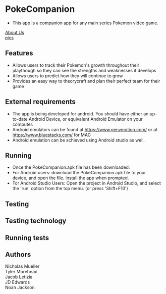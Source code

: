 # PokeCompanion
- This app is a companion app for any main series Pokemon video game.

<a href="https://sccapstone.github.io/PokeCompanion/Website/about" title="About Us">About Us</a>  
<a href="https://sccapstone.github.io/PokeCompanion/Website/screenshots" title="pics?">pics</a>

## Features

- Allows users to track their Pokemon's growth throughout their playthough so they can see the strengths and weaknesses it develops
- Allows users to predict how they will continue to grow
- Provides an easy way to theorycraft and plan their perfect team for their game

## External requirements

- The app is being developed for android. You should have either an up-to-date Android Device, or equivalent Android Emulator on your computer.
- Android emulators can be found at https://www.genymotion.com/ or at https://www.bluestacks.com/ for MAC
- Android emulation can be achieved using Android studio as well.

## Running

- Once the PokeCompanion.apk file has been downloaded:
- For Android users: download the PokeCompanion.apk file to your device, and open the file. Install the app when prompted.
- For Android Studio Users: Open the project in Android Studio, and select the 'run' option from the top menu. (or press 'Shift+F10')

## Testing

## Testing technology

## Running tests

## Authors

Nicholas Mueller  
Tyler Morehead  
Jacob Letizia  
JD Edwards  
Noah Jackson
